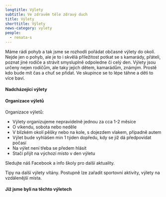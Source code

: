 ```yaml
---
longtitle: Výlety
subtitle: Ve zdravém těle zdravý duch
title: Výlety
shorttitle: Výlety
news-category: vylety
people:
  - renata-s
---
```

Máme rádi pohyb a tak jsme se rozhodli pořádat občasné výlety do okolí. Nejde jen o pohyb, ale je to i skvělá příležitost potkat se s kamarády, přáteli, poznat jiné rodiče a strávit smysluplně odpoledne či celý den. Výlety jsou určeny nejen rodičům, ale taky jejich dětem, kamarádům, známým. Prostě kdo bude mít čas a chuť se přidat. Ve skupince se to lépe táhne a děti to více baví. 

#### Nadcházející výlety

<!--vice-->

#### Organizace výletů

Organizace výletů:

-	Výlety organizujeme nepravidelně jednou za cca 1-2 měsíce
-	O víkendu, sobota nebo neděle
-	V blízkém okolí pěšky nebo na kole, s dojezdem vlakem, případně autem
-	Výlet bude vyhlášen min 1 týden dopředu, kdy se již dá předpovídat počasí
-	Na výlet není třeba se předem hlásit
-	Stačí přijít na výchozí místo v den výletu

Sledujte náš Facebook a info školy pro další aktuality. 

Tipy na další výlety vítány. Postupně lze zařadit sportovní aktivity, výlety na vzdálenější místa. 

#### Již jsme byli na těchto výletech

<!--vice-->

